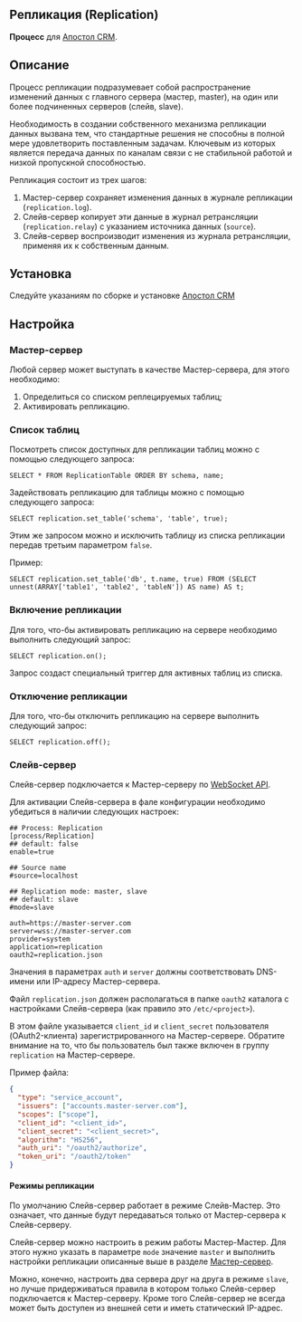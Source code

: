Репликация (Replication)
-
**Процесс** для [Апостол CRM](https://github.com/apostoldevel/apostol-crm).

Описание
-
Процесс репликации подразумевает собой распространение изменений данных с главного сервера (мастер, master), на один или более подчиненных серверов (слейв, slave).

Необходимость в создании собственного механизма репликации данных вызвана тем, что стандартные решения не способны в полной мере удовлетворить поставленным задачам. Ключевым из которых является передача данных по каналам связи с не стабильной работой и низкой пропускной способностью.

Репликация состоит из трех шагов:

1. Мастер-сервер сохраняет изменения данных в журнале репликации (`replication.log`).
2. Слейв-сервер копирует эти данные в журнал ретрансляции (`replication.relay`) с указанием источника данных (`source`).
3. Слейв-сервер воспроизводит изменения из журнала ретрансляции, применяя их к собственным данным.

Установка
-
Следуйте указаниям по сборке и установке [Апостол CRM](https://github.com/apostoldevel/apostol-crm#%D1%81%D0%B1%D0%BE%D1%80%D0%BA%D0%B0-%D0%B8-%D1%83%D1%81%D1%82%D0%B0%D0%BD%D0%BE%D0%B2%D0%BA%D0%B0)

Настройка
-

### Мастер-сервер

Любой сервер может выступать в качестве Мастер-сервера, для этого необходимо:

1. Определиться со списком реплецируемых таблиц;
1. Активировать репликацию.

### Список таблиц

Посмотреть список доступных для репликации таблиц можно с помощью следующего запроса:

```postgresql
SELECT * FROM ReplicationTable ORDER BY schema, name;
```

Задействовать репликацию для таблицы можно с помощью следующего запроса:

```postgresql
SELECT replication.set_table('schema', 'table', true);
```
Этим же запросом можно и исключить таблицу из списка репликации передав третьим параметром `false`.

Пример:

```postgresql
SELECT replication.set_table('db', t.name, true) FROM (SELECT unnest(ARRAY['table1', 'table2', 'tableN']) AS name) AS t;
```

### Включение репликации

Для того, что-бы активировать репликацию на сервере необходимо выполнить следующий запрос:

```postgresql
SELECT replication.on();
```

Запрос создаст специальный триггер для активных таблиц из списка.

### Отключение репликации

Для того, что-бы отключить репликацию на сервере выполнить следующий запрос:

```postgresql
SELECT replication.off();
```

### Слейв-сервер

Слейв-сервер подключается к Мастер-серверу по [WebSocket API](https://github.com/apostoldevel/module-WebSocketAPI).

Для активации Слейв-сервера в фале конфигурации необходимо убедиться в наличии следующих настроек:
```
## Process: Replication
[process/Replication]
## default: false
enable=true

## Source name
#source=localhost

## Replication mode: master, slave
## default: slave
#mode=slave

auth=https://master-server.com
server=wss://master-server.com
provider=system
application=replication
oauth2=replication.json
```

Значения в параметрах `auth` и `server` должны соответствовать DNS-имени или IP-адресу Мастер-сервера.

Файл `replication.json` должен располагаться в папке `oauth2` каталога с настройками Слейв-сервера (как правило это `/etc/<project>`).

В этом файле указывается `client_id` и `client_secret` пользователя (OAuth2-клиента) зарегистрированного на Мастер-сервере. Обратите внимание на то, что бы пользователь был также включен в группу `replication` на Мастер-сервере.

Пример файла:

```json
{
  "type": "service_account",
  "issuers": ["accounts.master-server.com"],
  "scopes": ["scope"],
  "client_id": "<client_id>",
  "client_secret": "<client_secret>",
  "algorithm": "HS256",
  "auth_uri": "/oauth2/authorize",
  "token_uri": "/oauth2/token"
}
```

#### Режимы репликации

По умолчанию Слейв-сервер работает в режиме Слейв-Мастер. Это означает, что данные будут передаваться только от Мастер-сервера к Слейв-серверу.

Слейв-сервер можно настроить в режим работы Мастер-Мастер. Для этого нужно указать в параметре `mode` значение `master` и выполнить настройки репликации описанные выше в разделе [Мастер-сервер](#Мастер-сервер).

Можно, конечно, настроить два сервера друг на друга в режиме `slave`, но лучше придерживаться правила в котором только Слейв-сервер подключается к Мастер-серверу. Кроме того Слейв-сервер не всегда может быть доступен из внешней сети и иметь статический IP-адрес.